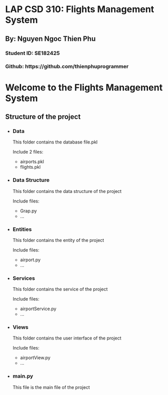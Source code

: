 <html lang="">
<head>
    <meta charset="utf-8">
</head>
<body>
    <div class="header">
        <h1 class='title'>LAP CSD 310: Flights Management System</h1>
        <h2 class='author'>By: Nguyen Ngoc Thien Phu</h2>
        <h3 class='author'>Student ID: SE182425</h3>
        <h3 class='author'>Github: https://github.com/thienphuprogrammer</h3>
    </div>
    <div class="container">
        <h1> Welcome to the Flights Management System</h1>
        <h2> Structure of the project</h2>
        <ul>
            <li>
                <h3>Data</h3>
                <p>This folder contains the database file.pkl</p>
                <p>Include 2 files: </p>
                <ul>
                    <li>airports.pkl</li>
                    <li>flights.pkl</li>
                </ul>
            </li>
            <li>
                <h3>Data Structure</h3>
                <p>This folder contains the data structure of the project</p>
                <p>Include files: </p>
                <ul>
                    <li>Grap.py</li>
                    <li>...</li>
                </ul>
            </li>
            <li>
                <h3>Entities</h3>
                <p>This folder contains the entity of the project</p>
                <p>Include files: </p>
                <ul>
                    <li>airport.py</li>
                    <li>...</li>
                </ul>
            </li>
            <li>
                <h3>Services</h3>
                <p>This folder contains the service of the project</p>
                <p>Include files: </p>
                <ul>
                    <li>airportService.py</li>
                    <li>...</li>
                </ul>
            </li>
            <li>
                <h3>Views</h3>
                <p>This folder contains the user interface of the project</p>
                <p>Include files: </p>
                <ul>
                    <li>airportView.py</li>
                    <li>...</li>
                </ul>   
            </li>
            <li>
                <h3>main.py</h3>
                <p>This file is the main file of the project</p>
            </li>   
        </ul>
    </div>
</body>
</html>